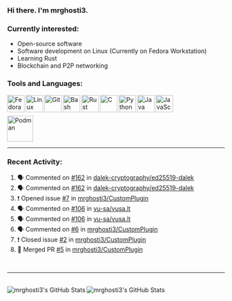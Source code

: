 ### Hi there. I'm mrghosti3.

### Currently interested:

- Open-source software
- Software development on Linux (Currently on Fedora Workstation)
- Learning Rust
- Blockchain and P2P networking

### Tools and Languages:

<img align="left" width="40px" alt="Fedora Workstation" src="https://cdn.jsdelivr.net/gh/devicons/devicon/icons/fedora/fedora-original.svg" />
<img align="left" width="40px" alt="Linux" src="https://cdn.jsdelivr.net/gh/devicons/devicon/icons/linux/linux-original.svg" />
<img align="left" width="40px" alt="Git" src="https://cdn.jsdelivr.net/gh/devicons/devicon/icons/git/git-original.svg" />
<img align="left" width="40px" alt="Bash" src="https://cdn.jsdelivr.net/gh/devicons/devicon/icons/bash/bash-original.svg" />
<img align="left" width="40px" alt="Rust" src="https://cdn.jsdelivr.net/gh/devicons/devicon/icons/rust/rust-plain.svg" />
<img align="left" width="40px" alt="C" src="https://cdn.jsdelivr.net/gh/devicons/devicon/icons/c/c-original.svg" />
<img align="left" width="40px" alt="Python" src="https://cdn.jsdelivr.net/gh/devicons/devicon/icons/python/python-original.svg" />
<img align="left" width="40px" alt="Java" src="https://cdn.jsdelivr.net/gh/devicons/devicon/icons/java/java-original-wordmark.svg" />
<img align="left" width="40px" alt="JavaScript" src="https://cdn.jsdelivr.net/gh/devicons/devicon/icons/javascript/javascript-original.svg" />

<br><br>

<img width="60px" alt="Podman" src="https://cdn.jsdelivr.net/gh/devicons/devicon/icons/podman/podman-original.svg" />

---

### Recent Activity:

<!--START_SECTION:activity-->
1. 🗣 Commented on [#162](https://github.com/dalek-cryptography/ed25519-dalek/issues/162) in [dalek-cryptography/ed25519-dalek](https://github.com/dalek-cryptography/ed25519-dalek)
2. 🗣 Commented on [#162](https://github.com/dalek-cryptography/ed25519-dalek/issues/162) in [dalek-cryptography/ed25519-dalek](https://github.com/dalek-cryptography/ed25519-dalek)
3. ❗️ Opened issue [#7](https://github.com/mrghosti3/CustomPlugin/issues/7) in [mrghosti3/CustomPlugin](https://github.com/mrghosti3/CustomPlugin)
4. 🗣 Commented on [#106](https://github.com/vu-sa/vusa.lt/issues/106) in [vu-sa/vusa.lt](https://github.com/vu-sa/vusa.lt)
5. 🗣 Commented on [#106](https://github.com/vu-sa/vusa.lt/issues/106) in [vu-sa/vusa.lt](https://github.com/vu-sa/vusa.lt)
6. 🗣 Commented on [#6](https://github.com/mrghosti3/CustomPlugin/issues/6) in [mrghosti3/CustomPlugin](https://github.com/mrghosti3/CustomPlugin)
7. ❗️ Closed issue [#2](https://github.com/mrghosti3/CustomPlugin/issues/2) in [mrghosti3/CustomPlugin](https://github.com/mrghosti3/CustomPlugin)
8. 🎉 Merged PR [#5](https://github.com/mrghosti3/CustomPlugin/pull/5) in [mrghosti3/CustomPlugin](https://github.com/mrghosti3/CustomPlugin)
<!--END_SECTION:activity-->

<br />

---

<br />

<img align="left" alt="mrghosti3's GitHub Stats" src="https://github-readme-stats.vercel.app/api?username=mrghosti3&theme=radical&show_icons=true&hide_border=true" />
<img align="left" alt="mrghosti3's GitHub Stats" src="https://github-readme-stats.vercel.app/api/top-langs/?username=mrghosti3&theme=radical&hide_border=true&layout=compact" />
